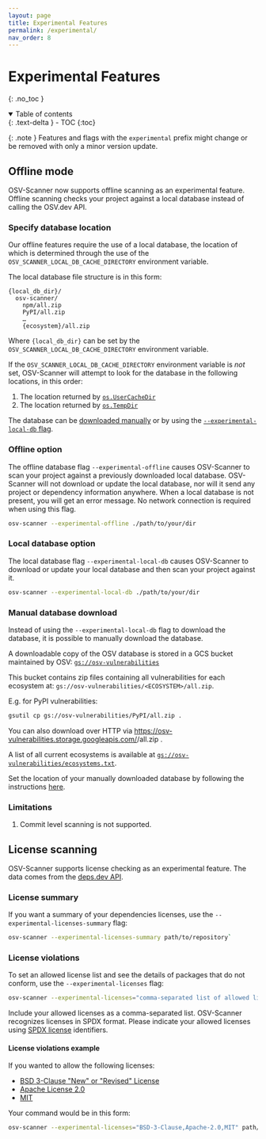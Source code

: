 ```yaml
---
layout: page
title: Experimental Features
permalink: /experimental/
nav_order: 8
---
```

# Experimental Features

{: .no_toc }

<details open markdown="block">
  <summary>
    Table of contents
  </summary>
  {: .text-delta }
- TOC
{:toc}
</details>

{: .note }
Features and flags with the `experimental` prefix might change or be removed with only a minor version update.

## Offline mode

OSV-Scanner now supports offline scanning as an experimental feature. Offline scanning checks your project against a local database instead of calling the OSV.dev API.

### Specify database location

Our offline features require the use of a local database, the location of which is determined through the use of the `OSV_SCANNER_LOCAL_DB_CACHE_DIRECTORY` environment variable. 

The local database file structure is in this form:

```
{local_db_dir}/
  osv-scanner/
    npm/all.zip
    PyPI/all.zip
    …
    {ecosystem}/all.zip
```

Where `{local_db_dir}` can be set by the `OSV_SCANNER_LOCAL_DB_CACHE_DIRECTORY` environment variable. 

If the `OSV_SCANNER_LOCAL_DB_CACHE_DIRECTORY` environment variable is _not_ set, OSV-Scanner will attempt to look for the database in the following locations, in this order: 

1. The location returned by [`os.UserCacheDir`](https://pkg.go.dev/os#UserCacheDir)
2. The location returned by [`os.TempDir`](https://pkg.go.dev/os#TempDir)

The database can be [downloaded manually](./experimental.md#manual-database-download) or by using the [`--experimental-local-db` flag](./experimental.md#local-database-option). 

### Offline option
The offline database flag `--experimental-offline` causes OSV-Scanner to scan your project against a previously downloaded local database. OSV-Scanner will not download or update the local database, nor will it send any project or dependency information anywhere. When a local database is not present, you will get an error message. No network connection is required when using this flag.  

```bash
osv-scanner --experimental-offline ./path/to/your/dir
```

### Local database option

The local database flag `--experimental-local-db` causes OSV-Scanner to download or update your local database and then scan your project against it. 

```bash
osv-scanner --experimental-local-db ./path/to/your/dir
```

### Manual database download
Instead of using the `--experimental-local-db` flag to download the database, it is possible to manually download the database. 

A downloadable copy of the OSV database is stored in a GCS bucket maintained by OSV:
[`gs://osv-vulnerabilities`](https://osv-vulnerabilities.storage.googleapis.com)

This bucket contains zip files  containing all vulnerabilities for each ecosystem at:
`gs://osv-vulnerabilities/<ECOSYSTEM>/all.zip`.

E.g. for PyPI vulnerabilities:

```bash
gsutil cp gs://osv-vulnerabilities/PyPI/all.zip .
```

You can also download over HTTP via https://osv-vulnerabilities.storage.googleapis.com/<ECOSYSTEM>/all.zip .

A list of all current ecosystems is available at 
[`gs://osv-vulnerabilities/ecosystems.txt`](https://osv-vulnerabilities.storage.googleapis.com/ecosystems.txt).

Set the location of your manually downloaded database by following the instructions [here](./experimental.md#specify-database-location).

### Limitations

1. Commit level scanning is not supported. 

## License scanning

OSV-Scanner supports license checking as an experimental feature. The data comes from the [deps.dev API](https://docs.deps.dev/api/).

### License summary

If you want a summary of your dependencies licenses, use the `--experimental-licenses-summary` flag:

```bash
osv-scanner --experimental-licenses-summary path/to/repository`
```

### License violations

To set an allowed license list and see the details of packages that do not conform, use the `--experimental-licenses` flag:

```bash
osv-scanner --experimental-licenses="comma-separated list of allowed licenses" path/to/directory
```
Include your allowed licenses as a comma-separated list. OSV-Scanner recognizes licenses in SPDX format. Please indicate your allowed licenses using [SPDX license](https://spdx.org/licenses/) identifiers. 

#### License violations example

If you wanted to allow the following licenses:

- [BSD 3-Clause "New" or "Revised" License](https://spdx.org/licenses/BSD-3-Clause.html)
- [Apache License 2.0](https://spdx.org/licenses/Apache-2.0.html)
- [MIT](https://spdx.org/licenses/MIT.html)

Your command would be in this form:

```bash
osv-scanner --experimental-licenses="BSD-3-Clause,Apache-2.0,MIT" path/to/directory
```